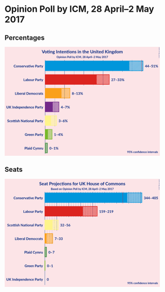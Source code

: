 # Opinion Poll by ICM, 28 April–2 May 2017

## Percentages

![Percentages](2017-05-02-Panelbase.png "Percentages")

## Seats

![Seats](2017-05-02-Panelbase-seats.png "Seats")

